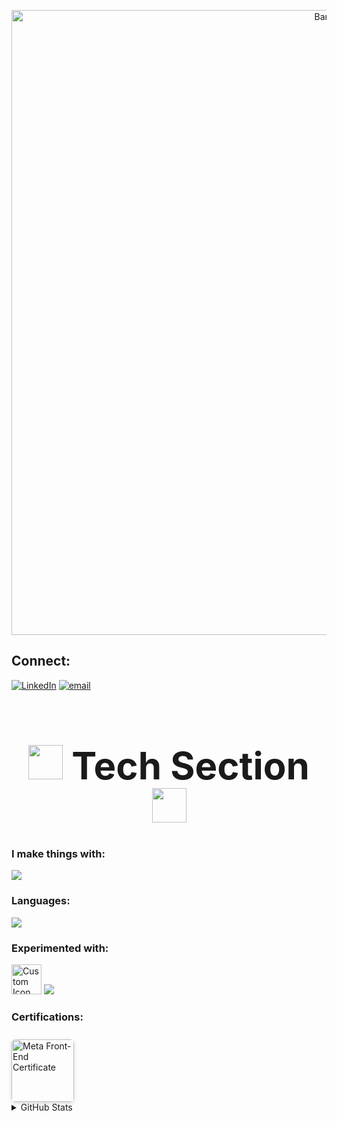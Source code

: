 <p align="center">
  <img src="https://github-production-user-asset-6210df.s3.amazonaws.com/74038190/242390524-0c7eb6ed-663b-4ce4-bfbd-18239a38ba1b.gif?X-Amz-Algorithm=AWS4-HMAC-SHA256&X-Amz-Credential=AKIAVCODYLSA53PQK4ZA%2F20250826%2Fus-east-1%2Fs3%2Faws4_request&X-Amz-Date=20250826T080449Z&X-Amz-Expires=300&X-Amz-Signature=21da6cf8bdee3753cf3778995a7e58d4f063f0cf13b07f7d579265633843c28a&X-Amz-SignedHeaders=host" alt="Banner" width="1000">
</p>

## Connect:
[![LinkedIn](https://skillicons.dev/icons?i=linkedin)](https://www.linkedin.com/in/mohammed-atif-113b95353/)
[![email](https://skillicons.dev/icons?i=gmail)](mailto:mohdatif.contact@gmail.com)


 
<h1 align="center" style="font-size: 60px;">
  <img src="https://user-images.githubusercontent.com/74038190/212284087-bbe7e430-757e-4901-90bf-4cd2ce3e1852.gif" height="55">
  Tech Section
  <img src="https://user-images.githubusercontent.com/74038190/212284087-bbe7e430-757e-4901-90bf-4cd2ce3e1852.gif" height="55">
</h1>




<h3>I make things with:</h3> 

<p>
  <a href="https://skillicons.dev">
    <img src="https://skillicons.dev/icons?i=js,react,html,css,git,figma" />
  </a>
</p>


<h3>Languages:</h3> 

<p>
  <a href="https://skillicons.dev">
    <img src="https://skillicons.dev/icons?i=python,c,cpp" />
  </a>
</p>


<h3>Experimented with:</h3> 

<p>
  <img src="https://i.ibb.co/v4T2jtQp/custom.png" width="48" height="48" alt="Custom Icon"/>
  <a href="https://skillicons.dev">
    <img src="https://skillicons.dev/icons?i=ruby,blender" />
  </a>
</p>

<h3>Certifications:</h3>
<a href="https://www.coursera.org/account/accomplishments/specialization/F9TGP8TJPBIJ?utm_source%3Dandroid%26utm_medium%3Dcertificate%26utm_content%3Dcert_image%26utm_campaign%3Dsharing_cta%26utm_product%3Ds12n" 
   target="_blank" rel="noopener" 
   style="display: inline-block; margin-top: 10px; margin-left: 0;">
  <img src="https://additional-lime-xnrznlxmrw.edgeone.app/pngimg.com%20-%20meta_PNG5.png" 
       alt="Meta Front-End Certificate" 
       width="100" 
       style="border-radius: 6px; box-shadow: 0 2px 6px rgba(0,0,0,0.15);">
</a>


<details>
  <summary>GitHub Stats</summary>
  </br>

![](https://github-readme-stats.vercel.app/api?username=atif09&theme=blue_navy&hide_border=false&include_all_commits=false&count_private=false)<br/>
![](https://nirzak-streak-stats.vercel.app/?user=atif09&theme=blue_navy&hide_border=false)<br/>
![](https://github-readme-stats.vercel.app/api/top-langs/?username=atif09&theme=blue_navy&hide_border=false&include_all_commits=false&count_private=false&layout=compact)
</details>




